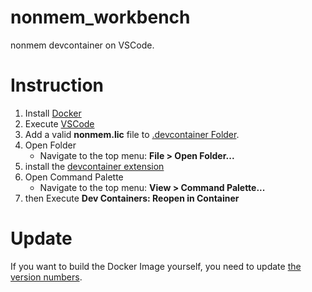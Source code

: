 # nonmem_workbench
nonmem devcontainer on VSCode.

# Instruction
1. Install [Docker](https://www.docker.com/get-started/)
1. Execute [VSCode](https://code.visualstudio.com/)
1. Add a valid **nonmem.lic** file to [.devcontainer Folder](.devcontainer).
1. Open Folder 
    - Navigate to the top menu: **File > Open Folder...**
1. install the [devcontainer extension](https://marketplace.visualstudio.com/items?itemName=ms-vscode-remote.remote-containers)
1. Open Command Palette
    - Navigate to the top menu: **View > Command Palette...**
1. then Execute **Dev Containers: Reopen in Container**

# Update
If you want to build the Docker Image yourself, you need to update [the version numbers](.devcontainer/docker-compose.yml#L6-L12).